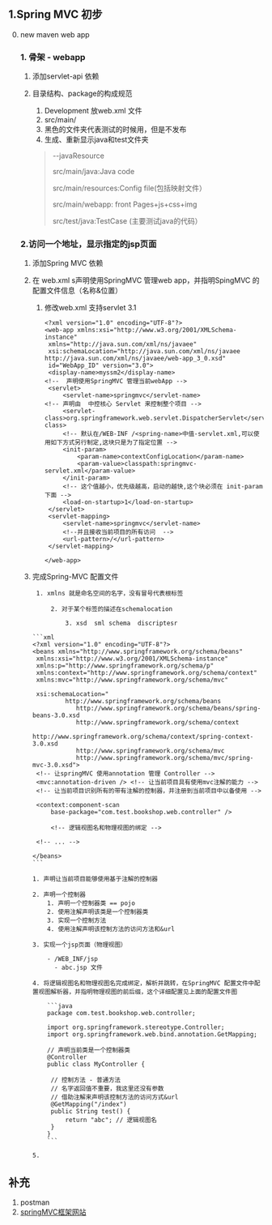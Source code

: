 ## 1.Spring MVC 初步

0. new maven web app 

   ### 1. 骨架 - webapp

      1. 添加servlet-api 依赖

      2. 目录结构、package的构成规范

         1. Development 放web.xml 文件
         2. src/main/
         3. 黑色的文件夹代表测试的时候用，但是不发布
         4. 生成、重新显示java和test文件夹

         > --javaResource
         >
         > src/main/java:Java code
         >
         > src/main/resources:Config file(包括映射文件）
         >
         > src/main/webapp: front Pages+js+css+img
         >
         > src/test/java:TestCase (主要测试java的代码）

   ### 2.访问一个地址，显示指定的jsp页面

    1. 添加Spring MVC 依赖

    2. 在 web.xml s声明使用SpringMVC  管理web app，并指明SpingMVC 的配置文件信息（名称&位置）
   
        1. 修改web.xml 支持servlet 3.1 
   
           ```xml-dtd
           <?xml version="1.0" encoding="UTF-8"?>
           <web-app xmlns:xsi="http://www.w3.org/2001/XMLSchema-instance"
           	xmlns="http://java.sun.com/xml/ns/javaee"
           	xsi:schemaLocation="http://java.sun.com/xml/ns/javaee http://java.sun.com/xml/ns/javaee/web-app_3_0.xsd"
           	id="WebApp_ID" version="3.0">
           	<display-name>myssm2</display-name>
           <!--  声明使用SpringMVC 管理当前webApp -->
           	<servlet>
           		<servlet-name>springmvc</servlet-name>
           <!-- 声明由  中控核心 Servlet 来控制整个项目 -->	
           		<servlet-class>org.springframework.web.servlet.DispatcherServlet</servlet-class>
           		<!-- 默认在/WEB-INF /<spring-name>中值-servlet.xml,可以使用如下方式另行制定,这块只是为了指定位置 -->
           		<init-param>
           			<param-name>contextConfigLocation</param-name>
           			<param-value>classpath:springmvc-servlet.xml</param-value>
           		</init-param>
           		<!-- 这个值越小，优先级越高，启动的越快,这个块必须在 init-param 下面 -->
           		<load-on-startup>1</load-on-startup>
           	</servlet>
           	<servlet-mapping>
           		<servlet-name>springmvc</servlet-name>
           		<!--并且接收当前项目的所有访问  -->
           		<url-pattern>/</url-pattern>
           	</servlet-mapping>
           
           </web-app>
           
           ```
   
   	3. 完成Spring-MVC 配置文件
   
           	1. xmlns 就是命名空间的名字，没有冒号代表根标签
   
               	2. 对于某个标签的描述在schemalocation
   
                   	3. xsd  sml schema  discriptesr  
   
           ```xml
           <?xml version="1.0" encoding="UTF-8"?>
           <beans xmlns="http://www.springframework.org/schema/beans"
           	xmlns:xsi="http://www.w3.org/2001/XMLSchema-instance"
           	xmlns:p="http://www.springframework.org/schema/p"
           	xmlns:context="http://www.springframework.org/schema/context"
           	xmlns:mvc="http://www.springframework.org/schema/mvc"
           
           	xsi:schemaLocation="
           			http://www.springframework.org/schema/beans       
                       http://www.springframework.org/schema/beans/spring-beans-3.0.xsd  
                       http://www.springframework.org/schema/context   
                       http://www.springframework.org/schema/context/spring-context-3.0.xsd  
                       http://www.springframework.org/schema/mvc  
                       http://www.springframework.org/schema/mvc/spring-mvc-3.0.xsd">
           	<!-- 让springMVC 使用annotation 管理 Controller -->
           	<mvc:annotation-driven /> <!-- 让当前项目具有使用mvc注解的能力 -->
           	<!-- 让当前项目识别所有的带有注解的控制器，并注册到当前项目中以备使用 -->
           
           	<context:component-scan
           		base-package="com.test.bookshop.web.controller" />
           
                <!-- 逻辑视图名和物理视图的绑定 -->
   		<bean id="viewResolver" 
           			class = "org.springframework.web.servlet.view.InternalResourceViewResolver">
           			<property name="prefix" value="/WEB-INF/jsp/"/>	<!-- 指明物理视图的前缀 -->
           			<property name="suffix" value=".jsp"/>			<!-- 指明物理视图的后缀 -->
           		</bean>
                   
           	<!-- ... -->
           
           </beans>
           ```
           
           1. 声明让当前项目能够使用基于注解的控制器
           
           2. 声明一个控制器
               1. 声明一个控制器类 == pojo
               2. 使用注解声明该类是一个控制器类
               3. 实现一个控制方法
               4. 使用注解声明该控制方法的访问方法和&url
               
           3. 实现一个jsp页面（物理视图）
           
               - /WEB_INF/jsp
                 - abc.jsp 文件
           
           4. 将逻辑视图名和物理视图名完成绑定，解析并跳转，在SpringMVC 配置文件中配置视图解析器，并指明物理视图的前后缀，这个详细配置见上面的配置文件图
           
               ```java
               package com.test.bookshop.web.controller;
               
               import org.springframework.stereotype.Controller;
               import org.springframework.web.bind.annotation.GetMapping;
               
               // 声明当前类是一个控制器类
               @Controller
               public class MyController {
               
               	// 控制方法 - 普通方法
               	// 名字返回值不重要，我这里还没有参数
               	// 借助注解来声明该控制方法的访问方式&url
               	@GetMapping("/index")
               	public String test() {
               		return "abc"; // 逻辑视图名
               	}
               }
               ```
           
           5. 

## 补充

1. postman 
2. [springMVC框架网站](https://docs.spring.io/spring/docs/current/spring-framework-reference/web.html#spring-web)

